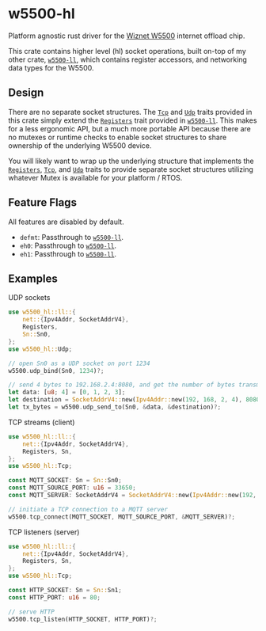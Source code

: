 # w5500-hl

Platform agnostic rust driver for the [Wiznet W5500] internet offload chip.

This crate contains higher level (hl) socket operations, built on-top of my
other crate, [`w5500-ll`], which contains register accessors, and networking
data types for the W5500.

## Design

There are no separate socket structures.
The [`Tcp`] and [`Udp`] traits provided in this crate simply extend the
[`Registers`] trait provided in [`w5500-ll`].
This makes for a less ergonomic API, but a much more portable API because
there are no mutexes or runtime checks to enable socket structures to share
ownership of the underlying W5500 device.

You will likely want to wrap up the underlying structure that implements
the [`Registers`], [`Tcp`], and [`Udp`] traits to provide separate socket
structures utilizing whatever Mutex is available for your platform / RTOS.

## Feature Flags

All features are disabled by default.

* `defmt`: Passthrough to [`w5500-ll`].
* `eh0`: Passthrough to [`w5500-ll`].
* `eh1`: Passthrough to [`w5500-ll`].

## Examples

UDP sockets

```rust
use w5500_hl::ll::{
    net::{Ipv4Addr, SocketAddrV4},
    Registers,
    Sn::Sn0,
};
use w5500_hl::Udp;

// open Sn0 as a UDP socket on port 1234
w5500.udp_bind(Sn0, 1234)?;

// send 4 bytes to 192.168.2.4:8080, and get the number of bytes transmitted
let data: [u8; 4] = [0, 1, 2, 3];
let destination = SocketAddrV4::new(Ipv4Addr::new(192, 168, 2, 4), 8080);
let tx_bytes = w5500.udp_send_to(Sn0, &data, &destination)?;
```

TCP streams (client)

```rust
use w5500_hl::ll::{
    net::{Ipv4Addr, SocketAddrV4},
    Registers, Sn,
};
use w5500_hl::Tcp;

const MQTT_SOCKET: Sn = Sn::Sn0;
const MQTT_SOURCE_PORT: u16 = 33650;
const MQTT_SERVER: SocketAddrV4 = SocketAddrV4::new(Ipv4Addr::new(192, 168, 2, 10), 1883);

// initiate a TCP connection to a MQTT server
w5500.tcp_connect(MQTT_SOCKET, MQTT_SOURCE_PORT, &MQTT_SERVER)?;
```

TCP listeners (server)

```rust
use w5500_hl::ll::{
    net::{Ipv4Addr, SocketAddrV4},
    Registers, Sn,
};
use w5500_hl::Tcp;

const HTTP_SOCKET: Sn = Sn::Sn1;
const HTTP_PORT: u16 = 80;

// serve HTTP
w5500.tcp_listen(HTTP_SOCKET, HTTP_PORT)?;
```

[`Registers`]: https://docs.rs/w5500-ll/latest/w5500_ll/trait.Registers.html
[`Tcp`]: https://docs.rs/w5500-hl/latest/w5500_hl/trait.Tcp.html
[`Udp`]: https://docs.rs/w5500-hl/latest/w5500_hl/trait.Udp.html
[`w5500-ll`]: https://crates.io/crates/w5500-ll
[Wiznet W5500]: https://docs.wiznet.io/Product/iEthernet/W5500/overview
